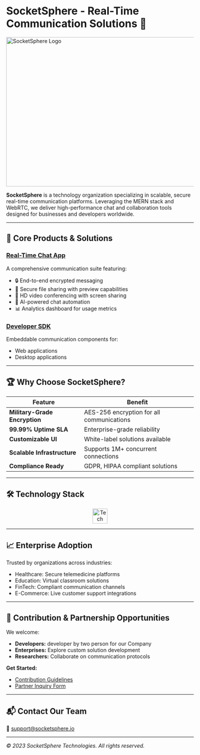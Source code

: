# SocketSphere -  Real-Time Communication Solutions 👋

<img src="https://res.cloudinary.com/djjgg2gmc/image/upload/v1754737510/ChatGPT_Image_Aug_9_2025_02_04_34_PM_dx9i4v.png" alt="SocketSphere Logo" height="400" width="800" />

**SocketSphere** is a technology organization specializing in scalable, secure real-time communication platforms. Leveraging the MERN stack and WebRTC, we deliver high-performance chat and collaboration tools designed for businesses and developers worldwide.

---

## 🚀 Core Products & Solutions

### [Real-Time Chat App](https://github.com/SocketSphere/Real-Time-Chat-App)  
A comprehensive communication suite featuring:  
- 🔒 End-to-end encrypted messaging  
- 📁 Secure file sharing with preview capabilities  
- 🎥 HD video conferencing with screen sharing  
- 🤖 AI-powered chat automation  
- 📊 Analytics dashboard for usage metrics  

### [Developer SDK](https://github.com/SocketSphere/SDK)  
Embeddable communication components for:  
- Web applications  
- Desktop applications  

---

## 🏆 Why Choose SocketSphere?

| Feature                  | Benefit                                  |
|--------------------------|------------------------------------------|
| **Military-Grade Encryption** | AES-256 encryption for all communications |
| **99.99% Uptime SLA**         | Enterprise-grade reliability             |
| **Customizable UI**           | White-label solutions available           |
| **Scalable Infrastructure**  | Supports 1M+ concurrent connections       |
| **Compliance Ready**          | GDPR, HIPAA compliant solutions            |

---

## 🛠 Technology Stack

<div align="center">
  <img src="https://skillicons.dev/icons?i=mongodb,express,react,nodejs,webrtc,javascript,tailwind,docker,aws" alt="Tech Stack" height="40">
</div>

---

## 📈 Enterprise Adoption

Trusted by organizations across industries:  
- Healthcare: Secure telemedicine platforms  
- Education: Virtual classroom solutions  
- FinTech: Compliant communication channels  
- E-Commerce: Live customer support integrations  

---

## 🤝 Contribution & Partnership Opportunities

We welcome:  
- **Developers:** developer by two person for our Company 
- **Enterprises:** Explore custom solution development  
- **Researchers:** Collaborate on communication protocols  

**Get Started:**  
- [Contribution Guidelines](https://github.com/SocketSphere/.github/blob/main/CONTRIBUTING.md)  
- [Partner Inquiry Form](https://forms.example.com)  

---

## 📬 Contact Our Team

📧 support@socketsphere.io  

---

*© 2023 SocketSphere Technologies. All rights reserved.*
